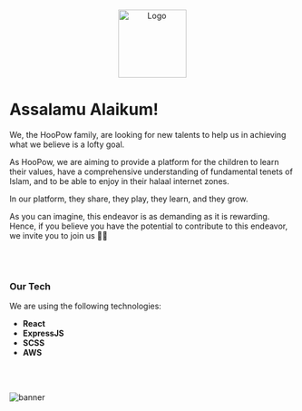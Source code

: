 
<br />
<p align="center">
  <a href="#">
    <img src="https://drive.google.com/uc?export=view&id=1N-tBT1oekTwxdhcmrGo50AX3gyJf0igE" alt="Logo" width="120" height="120">
  </a>




<!-- PROJECT LOGO -->
# **Assalamu Alaikum!**

We, the HooPow family, are looking for new talents to help us in achieving what we believe is a lofty goal. 

As HooPow, we are aiming to provide a platform for the children to learn their values, have a comprehensive understanding of fundamental tenets of Islam, and to be able to enjoy in their halaal internet zones. 

In our platform, they share, they play, they learn, and they grow. 

As you can imagine, this endeavor is as demanding as it is rewarding. Hence, if you believe you have the potential to contribute to this endeavor, we invite you to join us 💪🏻


<br />
<br />

### Our Tech

We are using the following technologies:

- **React**
- **ExpressJS**
- **SCSS**
- **AWS**






<br />
<br />

![banner](https://drive.google.com/uc?export=view&id=1SACvqhDqhHDbIjusKxcJ3aCATtHGqDyn)


  <!-- https://drive.google.com/uc?export=view&id= -->